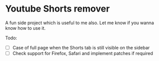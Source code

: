 # Youtube Shorts remover

A fun side project which is useful to me also. 
Let me know if you wanna know how to use it. 

Todo:

- [ ] Case of full page when the Shorts tab is still visible on the sidebar
- [ ] Check support for Firefox, Safari and implement patches if required
